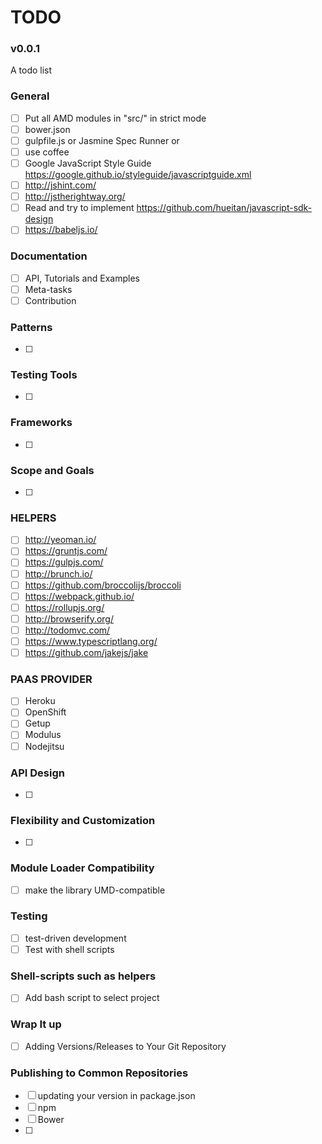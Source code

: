 TODO
============
### v0.0.1

A todo list

### General

- [ ] Put all AMD modules in "src/" in strict mode
- [ ] bower.json
- [ ] gulpfile.js or Jasmine Spec Runner or 
- [ ] use coffee
- [ ]  Google JavaScript Style Guide https://google.github.io/styleguide/javascriptguide.xml
- [ ]   http://jshint.com/
- [ ]  http://jstherightway.org/
- [ ]  Read and try to implement https://github.com/hueitan/javascript-sdk-design 
- [ ]  https://babeljs.io/

###  Documentation
- [ ]  API, Tutorials and Examples
- [ ]  Meta-tasks
- [ ]  Contribution

###  Patterns
- [ ] 

###  Testing Tools
- [ ] 

###   Frameworks
- [ ] 

### Scope and Goals
- [ ] 

### HELPERS
- [ ] http://yeoman.io/
- [ ] https://gruntjs.com/
- [ ] https://gulpjs.com/
- [ ] http://brunch.io/
- [ ] https://github.com/broccolijs/broccoli
- [ ] https://webpack.github.io/
- [ ] https://rollupjs.org/
- [ ] http://browserify.org/
- [ ] http://todomvc.com/
- [ ] https://www.typescriptlang.org/
- [ ] https://github.com/jakejs/jake

### PAAS PROVIDER
- [ ] Heroku      
- [ ] OpenShift
- [ ] Getup 
- [ ] Modulus
- [ ] Nodejitsu   
### API Design
- [ ] 

### Flexibility and Customization
- [ ] 

### Module Loader Compatibility
- [ ]  make the library UMD-compatible

###  Testing
- [ ]  test-driven development
- [ ] Test with shell scripts

### Shell-scripts such as helpers
- [ ] Add bash script to select project

### Wrap It up 
- [ ] Adding Versions/Releases to Your Git Repository

###  Publishing to Common Repositories
- [ ] updating your version in package.json
- [ ] npm
- [ ] Bower
- [ ] 